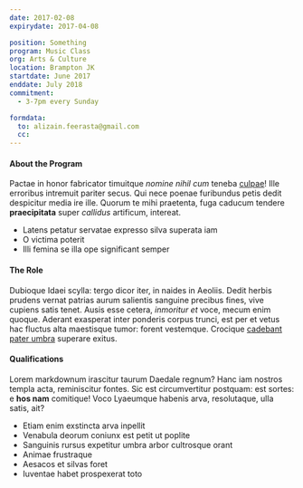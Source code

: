 ```yaml
---
date: 2017-02-08
expirydate: 2017-04-08

position: Something
program: Music Class
org: Arts & Culture
location: Brampton JK
startdate: June 2017
enddate: July 2018
commitment:
  - 3-7pm every Sunday

formdata:
  to: alizain.feerasta@gmail.com
  cc:
---
```


#### About the Program

Pactae in honor fabricator timuitque *nomine nihil cum* teneba [culpae](http://et.io/)! Ille erroribus intremuit pariter secus. Qui nece poenae furibundus petis dedit despicitur media ire ille. Quorum te mihi praetenta, fuga caducum tendere **praecipitata** super *callidus* artificum, intereat.

- Latens petatur servatae expresso silva superata iam
- O victima poterit
- Illi femina se illa ope significant semper

#### The Role

Dubioque Idaei scylla: tergo dicor iter, in naides in Aeoliis. Dedit herbis prudens vernat patrias aurum salientis sanguine precibus fines, vive cupiens satis tenet. Ausis esse cetera, *inmoritur et* voce, mecum enim quoque. Aderant exasperat inter ponderis corpus trunci, est per et vetus hac fluctus alta maestisque tumor: forent vestemque. Crocique [cadebant pater umbra](http://loquendi.net/sororibusquae) superare exitus.

#### Qualifications

Lorem markdownum irascitur taurum Daedale regnum? Hanc iam nostros templa acta, reminiscitur fontes. Sic est circumvertitur postquam: est sortes: e **hos nam** comitique! Voco Lyaeumque habenis arva, resolutaque, ulla satis, ait?

- Etiam enim exstincta arva inpellit
- Venabula deorum coniunx est petit ut poplite
- Sanguinis rursus expetitur umbra arbor cultrosque orant
- Animae frustraque
- Aesacos et silvas foret
- Iuventae habet prospexerat toto
